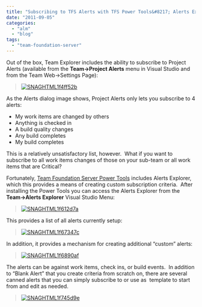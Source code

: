 ```yaml
---
title: "Subscribing to TFS Alerts with TFS Power Tools&#8217; Alerts Explorer"
date: "2011-09-05"
categories: 
  - "alm"
  - "blog"
tags: 
  - "team-foundation-server"
---
```


Out of the box, Team Explorer includes the ability to subscribe to Project Alerts (available from the **Team->Project Alerts** menu in Visual Studio and from the Team Web->Settings Page):

> [![SNAGHTML1f4ff52b](/wp-content/uploads/2011/09/SNAGHTML1f4ff52b_thumb.png "SNAGHTML1f4ff52b")](/wp-content/uploads/2011/09/SNAGHTML1f4ff52b.png)

As the Alerts dialog image shows, Project Alerts only lets you subscribe to 4 alerts:

- My work items are changed by others
- Anything is checked in
- A build quality changes
- Any build completes
- My build completes

This is a relatively unsatisfactory list, however.  What if you want to subscribe to all work items changes of those on your sub-team or all work items that are Critical?

Fortunately, [Team Foundation Server Power Tools](https://aka.ms/tfpt) includes Alerts Explorer,  which this provides a means of creating custom subscription criteria.  After installing the Power Tools you can access the Alerts Explorer from the **Team->Alerts Explorer** Visual Studio Menu:

> [![SNAGHTML1f612d7a](/wp-content/uploads/2011/09/SNAGHTML1f612d7a_thumb.png "SNAGHTML1f612d7a")](/wp-content/uploads/2011/09/SNAGHTML1f612d7a.png)

This provides a list of all alerts currently setup:

> [![SNAGHTML1f67347c](/wp-content/uploads/2011/09/SNAGHTML1f67347c_thumb.png "SNAGHTML1f67347c")](/wp-content/uploads/2011/09/SNAGHTML1f67347c.png)

In addition, it provides a mechanism for creating additional “custom” alerts:

> [![SNAGHTML1f6890af](/wp-content/uploads/2011/09/SNAGHTML1f6890af_thumb.png "SNAGHTML1f6890af")](/wp-content/uploads/2011/09/SNAGHTML1f6890af.png)

The alerts can be against work items, check ins, or build events.  In addition to “Blank Alert” that you create criteria from scratch on, there are several canned alerts that you can simply subscribe to or use as  template to start from and edit as needed. 

> [![SNAGHTML1f745d9e](/wp-content/uploads/2011/09/SNAGHTML1f745d9e_thumb.png "SNAGHTML1f745d9e")](/wp-content/uploads/2011/09/SNAGHTML1f745d9e.png)
